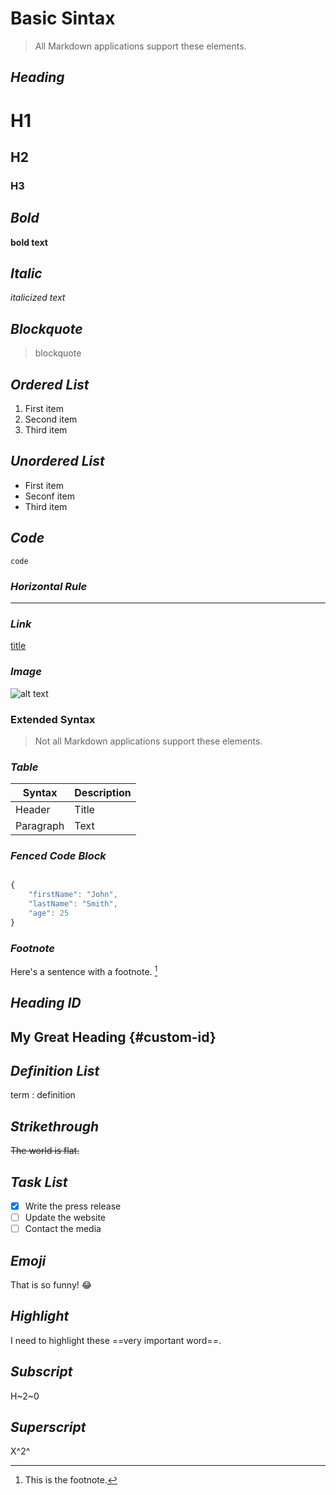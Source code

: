 # **Basic Sintax**
>
> All Markdown applications support these elements.

## *Heading*

# H1

## H2

### H3

## *Bold*

**bold text**

## *Italic*

*italicized text*

## *Blockquote*

> blockquote

## *Ordered List*

1. First item
2. Second item
3. Third item

## *Unordered List*

- First item
- Seconf item
- Third item

## *Code*

`code`

### *Horizontal Rule*

---

### *Link*

[title](https://www.example.com)

### *Image*

![alt text](image.jpg)

### **Extended Syntax**
>
> Not all Markdown applications support these elements.

### *Table*

| Syntax | Description |
| - | - |
| Header | Title |
| Paragraph | Text |

### *Fenced Code Block*

``` js

{
    "firstName": "John",
    "lastName": "Smith",
    "age": 25
}

```

### *Footnote*

Here's a sentence with a footnote. [^1]

[^1]: This is the footnote.

## *Heading ID*

## My Great Heading {#custom-id}

## *Definition List*

term
: definition

## *Strikethrough*

~~The world is flat.~~

## *Task List*

- [x] Write the press release
- [ ] Update the website
- [ ] Contact the media

## *Emoji*

That is so funny! 😂

## *Highlight*

I need to highlight these ==very important word==.

## *Subscript*

H~2~0

## *Superscript*

X^2^
